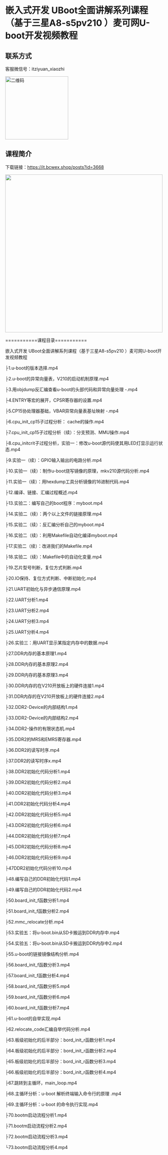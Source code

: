 # 嵌入式开发 UBoot全面讲解系列课程（基于三星A8-s5pv210 ）麦可网U-boot开发视频教程

## 联系方式

客服微信号：itziyuan_xiaozhi

<img src="https://ziyuanyun.oss-cn-guangzhou.aliyuncs.com/common/20240614073449/666b82192834a.jpg" width="200" height="200" alt="二维码">

## 课程简介

下载链接：https://it.bcwex.shop/posts?id=3668

<img src="https://ziyuanyun.oss-cn-guangzhou.aliyuncs.com/yun/20240515185253/66449405d57c2.jpg" width="500" alt="">

  ===========课程目录===========

 嵌入式开发 UBoot全面讲解系列课程（基于三星A8-s5pv210 ）麦可网U-boot开发视频教程



 ├1.u-boot的版本选择.mp4

 ├2.u-boot的异常向量表，V210的启动机制原理.mp4

 ├3.用objdump反汇编查看u-boot的头部代码和异常向量处理 -.mp4

 ├4.ENTRY等宏的展开，CPSR寄存器的设置.mp4

 ├5.CP15协处理器基础，VBAR异常向量表基址映射 -.mp4

 ├6.cpu_init_cp15子过程分析： cache的操作.mp4

 ├7.cpu_init_cp15子过程分析（续）：分支预测、MMU操作.mp4

 ├8.cpu_initcrit子过程分析，实验一：修改u-boot源代码使其用LED灯显示运行状态.mp4

 ├9.实验一（续）：GPIO输入输出的电路分析.mp4

 ├10.实验一（续）：制作u-boot烧写镜像的原理，mkv210源代码分析.mp4

 ├11.实验一（续）：用hexdump工具分析镜像的16进制代码.mp4

 ├12.编译、链接、汇编过程概述.mp4

 ├13.实验二：编写自己的boot程序：myboot.mp4

 ├14.实验二（续）：两个以上文件的链接原理.mp4

 ├15.实验二（续）：反汇编分析自己的myboot.mp4

 ├16.实验二（续）：利用Makefile自动化编译myboot.mp4

 ├17.实验二（续）：改进我们的Makefile.mp4

 ├18.实验二（续）：Makefile中的自动化变量.mp4

 ├19.芯片型号判断，复位方式判断.mp4

 ├20.IO保持、复位方式判断、中断初始化.mp4

 ├21.UART初始化与异步通信原理.mp4

 ├22.UART分析1.mp4

 ├23.UART分析2.mp4

 ├24.UART分析3.mp4

 ├25.UART分析4.mp4

 ├26.实验三：用UART显示某指定内存中的数据.mp4

 ├27.DDR内存的基本原理1.mp4

 ├28.DDR内存的基本原理2.mp4

 ├29.DDR内存的基本原理3.mp4

 ├30.DDR内存的在V210开放板上的硬件连接1.mp4

 ├31.DDR内存的在V210开放板上的硬件连接2.mp4

 ├32.DDR2-Device的内部结构1.mp4

 ├33.DDR2-Device的内部结构2.mp4

 ├34.DDR2-操作的有限状态机.mp4

 ├35.DDR2的MRS和EMRS寄存器.mp4

 ├36.DDR2的读写时序.mp4

 ├37.DDR2的读写时序x.mp4

 ├38.DDR2初始化代码分析1.mp4

 ├39.DDR2初始化代码分析2.mp4

 ├40.DDR2初始化代码分析3.mp4

 ├41.DDR2初始化代码分析4.mp4

 ├42.DDR2初始化代码分析5.mp4

 ├43.DDR2初始化代码分析6.mp4

 ├44.DDR2初始化代码分析7.mp4

 ├45.DDR2初始化代码分析8.mp4

 ├46.DDR2初始化代码分析9.mp4

 ├47DDR2初始化代码分析10.mp4

 ├48.编写自己的DDR初始化代码1.mp4

 ├49.编写自己的DDR初始化代码2.mp4

 ├50.board_init_f函数分析1.mp4

 ├51.board_init_f函数分析2.mp4

 ├52.mmc_relocate分析.mp4

 ├53.实验五：将u-boot.bin从SD卡搬运到DDR内存中.mp4

 ├54.实验五：将u-boot.bin从SD卡搬运到DDR内存中2.mp4

 ├55.u-boot的链接镜像结构分析.mp4

 ├56.board_init_f函数分析3.mp4

 ├57.board_init_f函数分析4.mp4

 ├58.board_init_f函数分析5.mp4

 ├59.board_init_f函数分析6.mp4

 ├60.board_init_f函数分析7.mp4

 ├61.u-boot的自举实现.mp4

 ├62.relocate_code汇编自举代码分析.mp4

 ├63.板级初始化的后半部分：bord_init_r函数分析1.mp4

 ├64.板级初始化的后半部分：bord_init_r函数分析2.mp4

 ├65.板级初始化的后半部分：bord_init_r函数分析3.mp4

 ├66.板级初始化的后半部分：bord_init_r函数分析4.mp4

 ├67.跳转到主循环，main_loop.mp4

 ├68.主循环分析：u-boot 解析终端输入命令行的原理 .mp4

 ├69.主循环分析：u-boot 的命令执行实现.mp4

 ├70.bootm启动流程分析1.mp4

 ├71.bootm启动流程分析2.mp4

 ├72.bootm启动流程分析3.mp4

 └73.bootm启动流程分析4.mp4

  